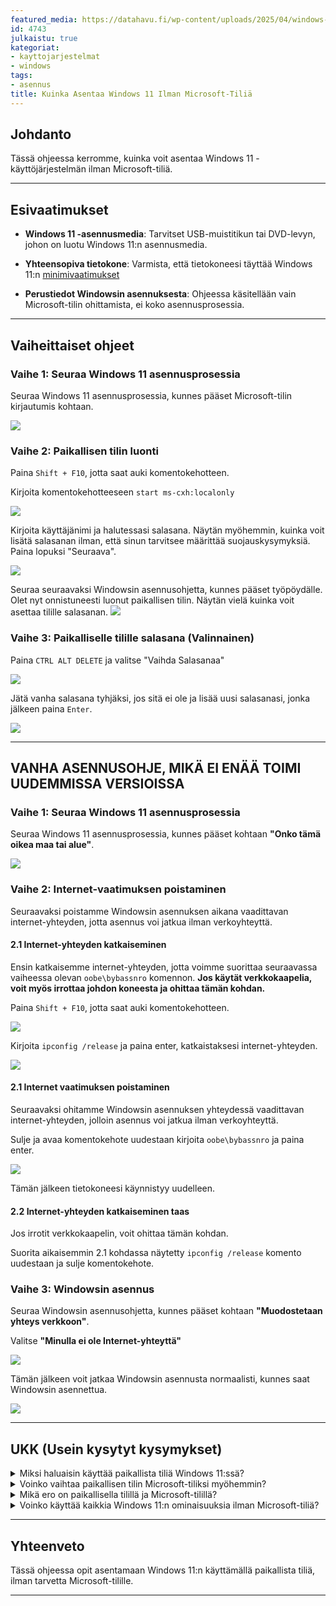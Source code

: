 ```yaml
---
featured_media: https://datahavu.fi/wp-content/uploads/2025/04/windows-11-asennus-microsoft-tili.jpg
id: 4743
julkaistu: true
kategoriat:
- kayttojarjestelmat
- windows
tags:
- asennus
title: Kuinka Asentaa Windows 11 Ilman Microsoft-Tiliä
---
```


## Johdanto

Tässä ohjeessa kerromme, kuinka voit asentaa Windows 11 -käyttöjärjestelmän ilman Microsoft-tiliä.

---

## Esivaatimukset

-  **Windows 11 -asennusmedia**: Tarvitset USB-muistitikun tai DVD-levyn, johon on luotu Windows 11:n asennusmedia.

- **Yhteensopiva tietokone**: Varmista, että tietokoneesi täyttää Windows 11:n [minimivaatimukset](https://www.microsoft.com/fi-fi/windows/windows-11-specifications?r=1)

- **Perustiedot Windowsin asennuksesta**: Ohjeessa käsitellään vain Microsoft-tilin ohittamista, ei koko asennusprosessia.


---

  
## Vaiheittaiset ohjeet


### Vaihe 1: Seuraa Windows 11 asennusprosessia

Seuraa Windows 11 asennusprosessia, kunnes pääset Microsoft-tilin kirjautumis kohtaan.

![](../../../Kuvat/Pasted%20image%2020250529152837.png)

### Vaihe 2: Paikallisen tilin luonti

Paina `Shift + F10`, jotta saat auki komentokehotteen.

Kirjoita komentokehotteeseen `start ms-cxh:localonly`

![](../../../Kuvat/Pasted%20image%2020250529153409.png)

Kirjoita käyttäjänimi ja halutessasi salasana. Näytän myöhemmin, kuinka voit lisätä salasanan ilman, että sinun tarvitsee määrittää suojauskysymyksiä. Paina lopuksi "Seuraava".

![](../../../Kuvat/Pasted%20image%2020250529153607.png)

Seuraa seuraavaksi Windowsin asennusohjetta, kunnes pääset työpöydälle. Olet nyt onnistuneesti luonut paikallisen tilin. Näytän vielä kuinka voit asettaa tilille salasanan.
![](../../../Kuvat/Pasted%20image%2020250529154037.png)

### Vaihe 3: Paikalliselle tilille salasana (Valinnainen)

Paina `CTRL ALT DELETE` ja valitse "Vaihda Salasanaa"

![](../../../Kuvat/Pasted%20image%2020250529154344.png)

Jätä vanha salasana tyhjäksi, jos sitä ei ole ja lisää uusi salasanasi, jonka jälkeen paina `Enter`.

![](../../../Kuvat/Pasted%20image%2020250529154717.png)

---

## VANHA ASENNUSOHJE, MIKÄ EI ENÄÄ TOIMI UUDEMMISSA VERSIOISSA
### Vaihe 1: Seuraa Windows 11 asennusprosessia

Seuraa Windows 11 asennusprosessia, kunnes pääset kohtaan **"Onko tämä oikea maa tai alue"**.

  ![](https://datahavu.fi/wp-content/uploads/2025/04/Pasted-image-20250413115433.png)

### Vaihe 2: Internet-vaatimuksen poistaminen

Seuraavaksi poistamme Windowsin asennuksen aikana vaadittavan internet-yhteyden, jotta asennus voi jatkua ilman verkoyhteyttä.

#### 2.1 Internet-yhteyden katkaiseminen

  Ensin katkaisemme internet-yhteyden, jotta voimme suorittaa seuraavassa vaiheessa olevan `oobe\bybassnro` komennon. **Jos käytät verkkokaapelia, voit myös irrottaa johdon koneesta ja ohittaa tämän kohdan.**
  

Paina `Shift + F10`, jotta saat auki komentokehotteen.

![](https://datahavu.fi/wp-content/uploads/2025/04/Pasted-image-20250413121104.png)


Kirjoita `ipconfig /release` ja paina enter, katkaistaksesi internet-yhteyden.

![](https://datahavu.fi/wp-content/uploads/2025/04/Pasted-image-20250413125912.png)

#### 2.1 Internet vaatimuksen poistaminen

Seuraavaksi ohitamme Windowsin asennuksen yhteydessä vaadittavan internet-yhteyden, jolloin asennus voi jatkua ilman verkoyhteyttä.

Sulje ja avaa komentokehote uudestaan kirjoita `oobe\bybassnro` ja paina enter.

![](https://datahavu.fi/wp-content/uploads/2025/04/Pasted-image-20250413130009.png)

Tämän jälkeen tietokoneesi käynnistyy uudelleen.

#### 2.2 Internet-yhteyden katkaiseminen taas
Jos irrotit verkkokaapelin, voit ohittaa tämän kohdan.

Suorita aikaisemmin 2.1 kohdassa näytetty `ipconfig /release` komento uudestaan ja sulje komentokehote.

### Vaihe 3: Windowsin asennus

Seuraa Windowsin asennusohjetta, kunnes pääset kohtaan **"Muodostetaan yhteys verkkoon"**.

Valitse **"Minulla ei ole Internet-yhteyttä"**

![](https://datahavu.fi/wp-content/uploads/2025/04/win11-muodostetaan-verkkoyhteys.png)

Tämän jälkeen voit jatkaa Windowsin asennusta normaalisti, kunnes saat Windowsin asennettua.

![](https://datahavu.fi/wp-content/uploads/2025/04/Pasted-image-20250413131530.png)

---

## UKK (Usein kysytyt kysymykset)

<details> <summary>Miksi haluaisin käyttää paikallista tiliä Windows 11:ssä?</summary> Paikallisen tilin käyttö Windows 11:ssä voi tarjota enemmän yksityisyyttä ja hallintaa, koska se ei vaadi yhteyksiä Microsoftin pilvipalveluihin. Se voi myös olla hyödyllinen, jos et halua synkronoida tietojasi Microsoft-tilin kautta tai jos käytät laitetta ilman internetyhteyttä.</details> <details> <summary>Voinko vaihtaa paikallisen tilin Microsoft-tiliksi myöhemmin?</summary> Kyllä, voit myöhemmin lisätä Microsoft-tilin ja siirtyä käyttämään sitä paikallisen tilin sijaan. </details>
<details>
  <summary>Mikä ero on paikallisella tilillä ja Microsoft-tilillä?</summary>
  Paikallinen tili on sidottu vain yhteen laitteeseen ja sen tiedot tallennetaan vain kyseiselle laitteelle, kun taas Microsoft-tili on pilvipohjainen ja mahdollistaa asetusten, tiedostojen ja sovellusten synkronoinnin eri laitteiden välillä sekä pääsyn Microsoftin palveluihin, kuten OneDriveen ja Officeen.
</details>
<details> <summary>Voinko käyttää kaikkia Windows 11:n ominaisuuksia ilman Microsoft-tiliä?</summary>Useimmat perusominaisuudet toimivat ilman Microsoft-tiliä, mutta tietyt toiminnot, kuten OneDrive ja Microsoft Store, vaativat Microsoft-tilin. </details>

  
---

## Yhteenveto

Tässä ohjeessa opit asentamaan Windows 11:n käyttämällä paikallista tiliä, ilman tarvetta Microsoft-tilille.

---